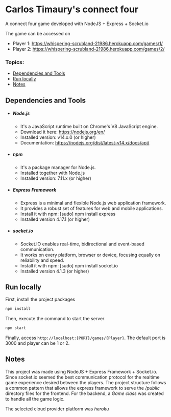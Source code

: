 # Carlos Timaury's connect four

A connect four game developed with NodeJS + Express + Socket.io

The game can be accessed on

- Player 1: https://whispering-scrubland-21986.herokuapp.com/games/1/
- Player 2: https://whispering-scrubland-21986.herokuapp.com/games/2/


### Topics:
- [Dependencies and Tools](#Dependencies-and-Tools)
- [Run locally](#run-locally)
- [Notes](#notes)

## Dependencies and Tools
- ##### Node.js
    - It's a JavaScript runtime built on Chrome's V8 JavaScript engine.
    - Download it here: https://nodejs.org/en/
    - Installed version: v14.x.0 (or higher)
    - Documentation: https://nodejs.org/dist/latest-v14.x/docs/api/

- ##### npm
    - It's a package manager for Node.js.
    - Installed together with Node.js
    - Installed version: 7.11.x (or higher)

- ##### Express Framework
    - Express is a minimal and flexible Node.js web application framework. 
    - It provides a robust set of features for web and mobile applications.
    - Install it with npm: [sudo] npm install express  
    - Installed version 4.17.1 (or higher)

- ##### socket.io
    - Socket.IO enables real-time, bidirectional and event-based communication.
    - It works on every platform, browser or device, focusing equally on reliability and speed.
    - Install it with npm: [sudo] npm install socket.io
    - Installed version 4.1.3 (or higher)


## Run locally

First, install the project packages

```bash
npm install
```

Then, execute the command to start the server

```bash
npm start
```

Finally, access `http://localhost:{PORT}/games/{Player}`. The default port is 3000 and player can be 1 or 2.


## Notes

This project was made using NodeJS + Express Framework + Socket.io. Since socket.io seemed the best communication protocol for the realtime game experience desired between the players. The project structure follows a common pattern that allows the express framework to serve the */public* directory files for the frontend. For the backend, a *Game class* was created to handle all the game logic.

The selected cloud provider platform was *heroku*

